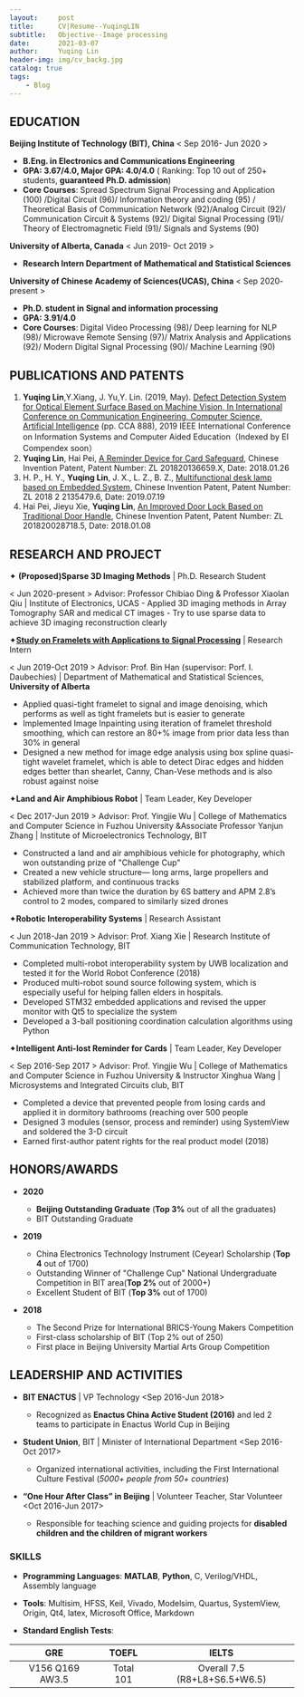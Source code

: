 ```yaml
---
layout:     post
title:      CV|Resume--YuqingLIN
subtitle:   Objective--Image processing
date:       2021-03-07
author:     Yuqing Lin
header-img: img/cv_backg.jpg
catalog: true
tags:
    - Blog
---
```



## EDUCATION
	
**Beijing Institute of Technology (BIT), China**
< Sep 2016- Jun 2020 >
- **B.Eng. in Electronics and Communications Engineering**
- **GPA: 3.67/4.0, Major GPA: 4.0/4.0** ( Ranking: Top 10 out of 250+ students, **guaranteed Ph.D. admission**)
- **Core Courses**: Spread Spectrum Signal Processing and Application (100) /Digital Circuit (96)/ Information theory and coding (95) / Theoretical Basis of Communication Network (92)/Analog Circuit (92)/ Communication Circuit & Systems (92)/ Digital Signal Processing (91)/ Theory of Electromagnetic Field (91)/ Signals and Systems (90)

**University of Alberta, Canada**
< Jun 2019- Oct 2019 >
- **Research Intern Department of Mathematical and Statistical Sciences**

**University of Chinese Academy of Sciences(UCAS), China**
< Sep 2020- present >
- **Ph.D. student in Signal and information processing**
- **GPA: 3.91/4.0**
- **Core Courses**: Digital Video Processing (98)/ Deep learning for NLP (98)/ Microwave Remote Sensing (97)/ Matrix Analysis and Applications (92)/ Modern Digital Signal Processing (90)/ Machine Learning (90)

## PUBLICATIONS AND PATENTS

1.	**Yuqing Lin**,Y.Xiang, J. Yu,Y. Lin. (2019, May). [Defect Detection System for Optical Element Surface Based on Machine Vision, In International Conference on Communication Engineering, Computer Science, Artificial Intelligence](https://www.researchgate.net/publication/340893473_Defect_detection_system_for_optical_element_surface_based_on_machine_vision) (pp. CCA 888), 2019 IEEE International Conference on Information Systems and Computer Aided Education（Indexed by EI Compendex soon）
2.	**Yuqing Lin**, Hai Pei,  [A Reminder Device for Card Safeguard](http://epub.sipo.gov.cn/tdcdesc.action?strWhere=CN207799879U), Chinese Invention Patent, Patent Number: ZL 201820136659.X, Date: 2018.01.26
3.	H. P., H. Y., **Yuqing Lin**, J. X., L. Z., B. Z., [Multifunctional desk lamp based on Embedded System](http://epub.sipo.gov.cn/tdcdesc.action?strWhere=CN209130571U), Chinese Invention Patent, Patent Number: ZL 2018 2 2135479.6, Date: 2019.07.19
4.	Hai Pei, Jieyu Xie, **Yuqing Lin**, [An Improved Door Lock Based on Traditional Door Handle](http://epub.sipo.gov.cn/tdcdesc.action?strWhere=CN207794802U), Chinese Invention Patent, Patent Number: ZL 201820028718.5, Date: 2018.01.08

## RESEARCH AND PROJECT	

✦ **(Proposed)Sparse 3D Imaging Methods** \| Ph.D. Research Student

< Jun 2020-present >
Advisor: Professor Chibiao Ding & Professor Xiaolan Qiu | Institute of Electronics, UCAS
    - Applied 3D imaging methods in Array Tomography SAR and medical CT images
    - Try to use sparse data to achieve 3D imaging reconstruction clearly


✦[**Study on Framelets with Applications to Signal Processing**](https://linyq0591.github.io/2019/11/18/wavelet-poster-University-of-Alberta/) \| Research Intern

 <  Jun 2019-Oct 2019  >
 Advisor: Prof. Bin Han (supervisor: Porf. I. Daubechies) \| Department of Mathematical and Statistical Sciences, **University of Alberta**
 
  - Applied quasi-tight framelet to signal and image denoising, which performs as well as tight framelets but is easier to generate
  - Implemented Image Inpainting using iteration of framelet threshold smoothing, which can restore an 80+% image from prior data less than 30% in general 
  - Designed a new method for image edge analysis using box spline quasi-tight wavelet framelet, which is able to detect Dirac edges and hidden edges better than shearlet, Canny, Chan-Vese methods and is also robust against noise

✦**Land and Air Amphibious Robot** \| Team Leader, Key Developer

  <  Dec 2017-Jun 2019  >
 Advisor: Prof. Yingjie Wu \| College of Mathematics and Computer Science in Fuzhou University &Associate Professor Yanjun Zhang \| Institute of Microelectronics Technology, BIT 

  - Constructed a land and air amphibious vehicle for photography, which won outstanding prize of "Challenge Cup"
  - Created a new vehicle structure— long arms, large propellers and stabilized platform, and continuous tracks
  - Achieved more than twice the duration by 6S battery and APM 2.8’s control to 2 modes, compared to similarly sized drones

✦**Robotic Interoperability Systems** \| Research Assistant 

 <  Jun 2018-Jan 2019  >
 Advisor: Prof. Xiang Xie \| Research Institute of Communication Technology, BIT
 
  - Completed multi-robot interoperability system by UWB localization and tested it for the World Robot Conference (2018) 
  - Produced multi-robot sound source following system, which is especially useful for helping fallen elders in hospitals.
  - Developed STM32 embedded applications and revised the upper monitor with Qt5 to specialize the system
  - Developed a 3-ball positioning coordination calculation algorithms using Python

✦**Intelligent Anti-lost Reminder for Cards** \| Team Leader, Key Developer

 <  Sep 2016-Sep 2017  >
 Advisor: Prof. Yingjie Wu \| College of Mathematics and Computer Science in Fuzhou University & Instructor Xinghua Wang \| Microsystems and Integrated Circuits club, BIT
 
  - Completed a device that prevented people from losing cards and applied it in dormitory bathrooms (reaching over 500 people
  - Designed 3 modules (sensor, process and reminder) using SystemView and soldered the 3-D circuit 
  - Earned first-author patent rights for the real product model (2018)

## HONORS/AWARDS

- **2020**

  - **Beijing Outstanding Graduate** (**Top 3%** out of all the graduates)
  - BIT Outstanding Graduate

- **2019**

  - China Electronics Technology Instrument (Ceyear) Scholarship (**Top 4** out of 1700)
  - Outstanding Winner of "Challenge Cup" National Undergraduate Competition in BIT area(**Top 2%** out of 2000+)
  - Excellent Student of BIT (**Top 3%** out of 1700)     

- **2018**

  - The Second Prize for International BRICS-Young Makers Competition		
  - First-class scholarship of BIT (Top 2% out of 250)                
  - First place in Beijing University Martial Arts Group Competition 

## LEADERSHIP AND ACTIVITIES

- **BIT ENACTUS** \| VP Technology  <Sep 2016-Jun 2018>

  - Recognized as **Enactus China Active Student (2016)** and led 2 teams to participate in Enactus World Cup in Beijing

- **Student Union**, BIT \| Minister of International Department  <Sep 2016-Oct 2017>

  - Organized international activities, including the First International Culture Festival (*5000+ people from 50+ countries*) 

- **“One Hour After Class” in Beijing** \| Volunteer Teacher, Star Volunteer  <Oct 2016-Jun 2017>

  - Responsible for teaching science and guiding projects for **disabled children and the children of migrant workers**

### SKILLS

- **Programming Languages**: **MATLAB**, **Python**, C, Verilog/VHDL, Assembly language

- **Tools**: Multisim, HFSS, Keil, Vivado, Modelsim, Quartus, SystemView, Origin, Qt4, latex, Microsoft Office, Markdown

- **Standard English Tests**: 

**GRE** | **TOEFL** | **IELTS**
:-: | :-: | :-:
V156 Q169 AW3.5 | Total 101 |  Overall 7.5 (R8+L8+S6.5+W6.5)
